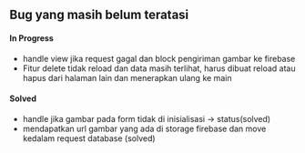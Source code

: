 ## Bug yang masih belum teratasi

#### In Progress
- handle view jika request gagal dan block pengiriman gambar ke firebase
- Fitur delete tidak reload dan data masih terlihat, harus dibuat reload atau hapus dari halaman lain dan menerapkan ulang ke main

#### Solved
- handle jika gambar pada form tidak di inisialisasi -> status(solved)
- mendapatkan url gambar yang ada di storage firebase dan move kedalam request database (solved)